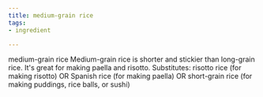 ```yaml
---
title: medium-grain rice
tags:
- ingredient

---
```

medium-grain rice Medium-grain rice is shorter and stickier than long-grain rice. It's great for making paella and risotto. Substitutes: risotto rice (for making risotto) OR Spanish rice (for making paella) OR short-grain rice (for making puddings, rice balls, or sushi)

